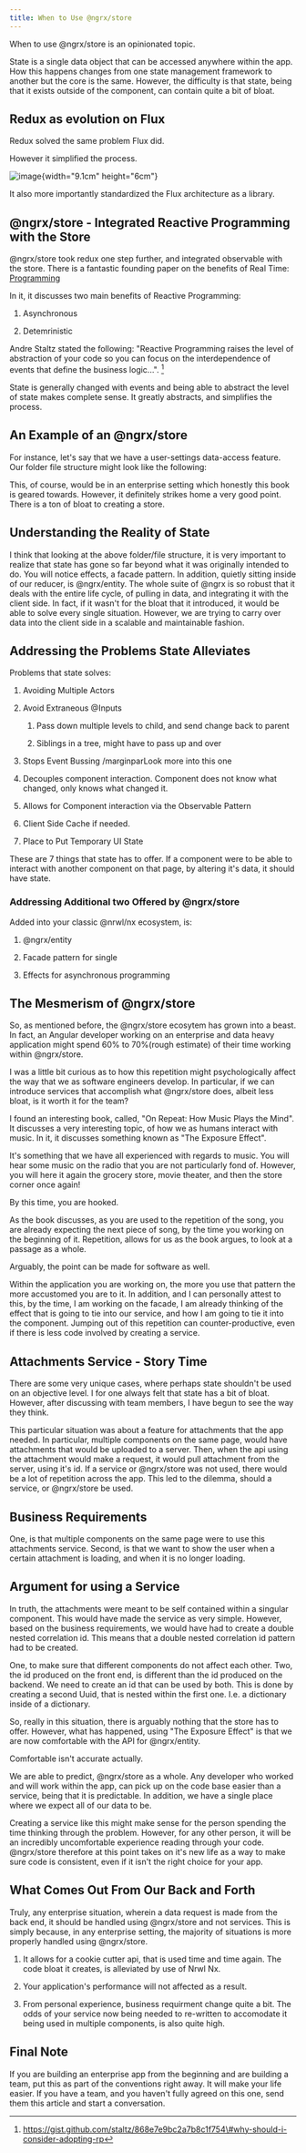 ```yaml
---
title: When to Use @ngrx/store
---
```


When to use \@ngrx/store is an opinionated topic.

State is a single data object that can be accessed anywhere within the
app. How this happens changes from one state management framework to
another but the core is the same. However, the difficulty is that state,
being that it exists outside of the component, can contain quite a bit
of bloat.

Redux as evolution on Flux
--------------------------

Redux solved the same problem Flux did.

However it simplified the process.

![image](./state/when-to-use-ngrx/flux_v_redux){width="9.1cm"
height="6cm"}

It also more importantly standardized the Flux architecture as a
library.

\@ngrx/store - Integrated Reactive Programming with the Store
-------------------------------------------------------------

\@ngrx/store took redux one step further, and integrated observable with
the store. There is a fantastic founding paper on the benefits of Real
Time:
[Programming](http://www-sop.inria.fr/members/Gerard.Berry/Papers/Berry-IFIP-89.pdf)

In it, it discusses two main benefits of Reactive Programming:

1.  Asynchronous

2.  Detemrinistic

Andre Staltz stated the following: \"Reactive Programming raises the
level of abstraction of your code so you can focus on the
interdependence of events that define the business logic...\". [^1]

State is generally changed with events and being able to abstract the
level of state makes complete sense. It greatly abstracts, and
simplifies the process.

 An Example of an \@ngrx/store 
------------------------------

For instance, let's say that we have a user-settings data-access
feature. Our folder file structure might look like the following:

This, of course, would be in an enterprise setting which honestly this
book is geared towards. However, it definitely strikes home a very good
point. There is a ton of bloat to creating a store.

Understanding the Reality of State
----------------------------------

I think that looking at the above folder/file structure, it is very
important to realize that state has gone so far beyond what it was
originally intended to do. You will notice effects, a facade pattern. In
addition, quietly sitting inside of our reducer, is \@ngrx/entity. The
whole suite of \@ngrx is so robust that it deals with the entire life
cycle, of pulling in data, and integrating it with the client side. In
fact, if it wasn't for the bloat that it introduced, it would be able to
solve every single situation. However, we are trying to carry over data
into the client side in a scalable and maintainable fashion.

 Addressing the Problems State Alleviates 
-----------------------------------------

Problems that state solves:

1.  Avoiding Multiple Actors

2.  Avoid Extraneous \@Inputs

    1.  Pass down multiple levels to child, and send change back to
        parent

    2.  Siblings in a tree, might have to pass up and over

3.  Stops Event Bussing /marginparLook more into this one

4.  Decouples component interaction. Component does not know what
    changed, only knows what changed it.

5.  Allows for Component interaction via the Observable Pattern

6.  Client Side Cache if needed.

7.  Place to Put Temporary UI State

These are 7 things that state has to offer. If a component were to be
able to interact with another component on that page, by altering it's
data, it should have state.

###  Addressing Additional two Offered by \@ngrx/store 

Added into your classic \@nrwl/nx ecosystem, is:

1.  \@ngrx/entity

2.  Facade pattern for single

3.  Effects for asynchronous programming

The Mesmerism of \@ngrx/store
-----------------------------

So, as mentioned before, the \@ngrx/store ecosytem has grown into a
beast. In fact, an Angular developer working on an enterprise and data
heavy application might spend 60% to 70%(rough estimate) of their time
working within \@ngrx/store.

I was a little bit curious as to how this repetition might
psychologically affect the way that we as software engineers develop. In
particular, if we can introduce services that accomplish what
\@ngrx/store does, albeit less bloat, is it worth it for the team?

I found an interesting book, called, \"On Repeat: How Music Plays the
Mind\". It discusses a very interesting topic, of how we as humans
interact with music. In it, it discusses something known as \"The
Exposure Effect\".

It's something that we have all experienced with regards to music. You
will hear some music on the radio that you are not particularly fond of.
However, you will here it again the grocery store, movie theater, and
then the store corner once again!

By this time, you are hooked.

As the book discusses, as you are used to the repetition of the song,
you are already expecting the next piece of song, by the time you
working on the beginning of it. Repetition, allows for us as the book
argues, to look at a passage as a whole.

Arguably, the point can be made for software as well.

Within the application you are working on, the more you use that pattern
the more accustomed you are to it. In addition, and I can personally
attest to this, by the time, I am working on the facade, I am already
thinking of the effect that is going to tie into our service, and how I
am going to tie it into the component. Jumping out of this repetition
can counter-productive, even if there is less code involved by creating
a service.

 Attachments Service - Story Time 
---------------------------------

There are some very unique cases, where perhaps state shouldn't be used
on an objective level. I for one always felt that state has a bit of
bloat. However, after discussing with team members, I have begun to see
the way they think.

This particular situation was about a feature for attachments that the
app needed. In particular, multiple components on the same page, would
have attachments that would be uploaded to a server. Then, when the api
using the attachment would make a request, it would pull attachment from
the server, using it's id. If a service or \@ngrx/store was not used,
there would be a lot of repetition across the app. This led to the
dilemma, should a service, or \@ngrx/store be used.

 Business Requirements 
----------------------

One, is that multiple components on the same page were to use this
attachments service. Second, is that we want to show the user when a
certain attachment is loading, and when it is no longer loading.

 Argument for using a Service 
-----------------------------

In truth, the attachments were meant to be self contained within a
singular component. This would have made the service as very simple.
However, based on the business requirements, we would have had to create
a double nested correlation id. This means that a double nested
correlation id pattern had to be created.

One, to make sure that different components do not affect each other.
Two, the id produced on the front end, is different than the id produced
on the backend. We need to create an id that can be used by both. This
is done by creating a second Uuid, that is nested within the first one.
I.e. a dictionary inside of a dictionary.

So, really in this situation, there is arguably nothing that the store
has to offer. However, what has happened, using \"The Exposure Effect\"
is that we are now comfortable with the API for \@ngrx/entity.

Comfortable isn't accurate actually.

We are able to predict, \@ngrx/store as a whole. Any developer who
worked and will work within the app, can pick up on the code base easier
than a service, being that it is predictable. In addition, we have a
single place where we expect all of our data to be.

Creating a service like this might make sense for the person spending
the time thinking through the problem. However, for any other person, it
will be an incredibly uncomfortable experience reading through your
code. \@ngrx/store therefore at this point takes on it's new life as a
way to make sure code is consistent, even if it isn't the right choice
for your app.

 What Comes Out From Our Back and Forth 
---------------------------------------

Truly, any enterprise situation, wherein a data request is made from the
back end, it should be handled using \@ngrx/store and not services. This
is simply because, in any enterprise setting, the majority of situations
is more properly handled using \@ngrx/store.

1.  It allows for a cookie cutter api, that is used time and time again.
    The code bloat it creates, is alleviated by use of Nrwl Nx.

2.  Your application's performance will not affected as a result.

3.  From personal experience, business requirment change quite a bit.
    The odds of your service now being needed to re-written to
    accomodate it being used in multiple components, is also quite high.

 Final Note 
-----------

If you are building an enterprise app from the beginning and are
building a team, put this as part of the conventions right away. It will
make your life easier. If you have a team, and you haven't fully agreed
on this one, send them this article and start a conversation.

[^1]: https://gist.github.com/staltz/868e7e9bc2a7b8c1f754\#why-should-i-consider-adopting-rp

